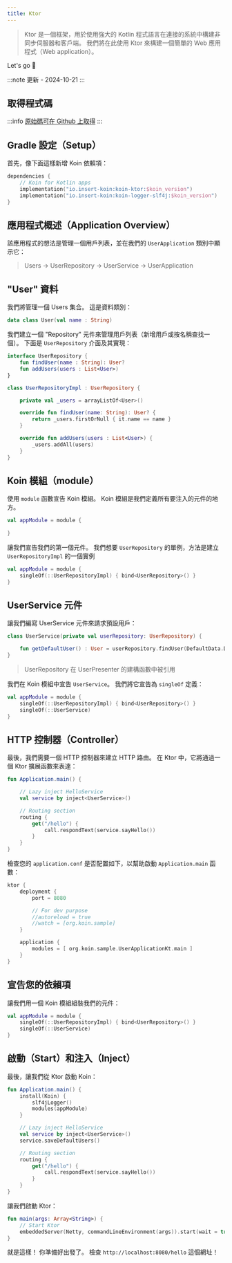 ```yaml
---
title: Ktor
---
```

> Ktor 是一個框架，用於使用強大的 Kotlin 程式語言在連接的系統中構建非同步伺服器和客戶端。 我們將在此使用 Ktor 來構建一個簡單的 Web 應用程式（Web application）。

Let's go 🚀

:::note
更新 - 2024-10-21
:::

## 取得程式碼

:::info
[原始碼可在 Github 上取得](https://github.com/InsertKoinIO/koin-getting-started/tree/main/ktor)
:::

## Gradle 設定（Setup）

首先，像下面這樣新增 Koin 依賴項：

```kotlin
dependencies {
    // Koin for Kotlin apps
    implementation("io.insert-koin:koin-ktor:$koin_version")
    implementation("io.insert-koin:koin-logger-slf4j:$koin_version")
}
```

## 應用程式概述（Application Overview）

該應用程式的想法是管理一個用戶列表，並在我們的 `UserApplication` 類別中顯示它：

> Users -> UserRepository -> UserService -> UserApplication

## "User" 資料

我們將管理一個 Users 集合。 這是資料類別：

```kotlin
data class User(val name : String)
```

我們建立一個 "Repository" 元件來管理用戶列表（新增用戶或按名稱查找一個）。 下面是 `UserRepository` 介面及其實現：

```kotlin
interface UserRepository {
    fun findUser(name : String): User?
    fun addUsers(users : List<User>)
}

class UserRepositoryImpl : UserRepository {

    private val _users = arrayListOf<User>()

    override fun findUser(name: String): User? {
        return _users.firstOrNull { it.name == name }
    }

    override fun addUsers(users : List<User>) {
        _users.addAll(users)
    }
}
```

## Koin 模組（module）

使用 `module` 函數宣告 Koin 模組。 Koin 模組是我們定義所有要注入的元件的地方。

```kotlin
val appModule = module {
    
}
```

讓我們宣告我們的第一個元件。 我們想要 `UserRepository` 的單例，方法是建立 `UserRepositoryImpl` 的一個實例

```kotlin
val appModule = module {
    singleOf(::UserRepositoryImpl) { bind<UserRepository>() }
}
```

## UserService 元件

讓我們編寫 UserService 元件來請求預設用戶：

```kotlin
class UserService(private val userRepository: UserRepository) {

    fun getDefaultUser() : User = userRepository.findUser(DefaultData.DEFAULT_USER.name) ?: error("Can't find default user")
}
```

> UserRepository 在 UserPresenter 的建構函數中被引用

我們在 Koin 模組中宣告 `UserService`。 我們將它宣告為 `singleOf` 定義：

```kotlin
val appModule = module {
    singleOf(::UserRepositoryImpl) { bind<UserRepository>() }
    singleOf(::UserService)
}
```

## HTTP 控制器（Controller）

最後，我們需要一個 HTTP 控制器來建立 HTTP 路由。 在 Ktor 中，它將通過一個 Ktor 擴展函數來表達：

```kotlin
fun Application.main() {

    // Lazy inject HelloService
    val service by inject<UserService>()

    // Routing section
    routing {
        get("/hello") {
            call.respondText(service.sayHello())
        }
    }
}
```

檢查您的 `application.conf` 是否配置如下，以幫助啟動 `Application.main` 函數：

```kotlin
ktor {
    deployment {
        port = 8080

        // For dev purpose
        //autoreload = true
        //watch = [org.koin.sample]
    }

    application {
        modules = [ org.koin.sample.UserApplicationKt.main ]
    }
}
```

## 宣告您的依賴項

讓我們用一個 Koin 模組組裝我們的元件：

```kotlin
val appModule = module {
    singleOf(::UserRepositoryImpl) { bind<UserRepository>() }
    singleOf(::UserService)
}
```

## 啟動（Start）和注入（Inject）

最後，讓我們從 Ktor 啟動 Koin：

```kotlin
fun Application.main() {
    install(Koin) {
        slf4jLogger()
        modules(appModule)
    }

    // Lazy inject HelloService
    val service by inject<UserService>()
    service.saveDefaultUsers()

    // Routing section
    routing {
        get("/hello") {
            call.respondText(service.sayHello())
        }
    }
}
```

讓我們啟動 Ktor：

```kotlin
fun main(args: Array<String>) {
    // Start Ktor
    embeddedServer(Netty, commandLineEnvironment(args)).start(wait = true)
}
```

就是這樣！ 你準備好出發了。 檢查 `http://localhost:8080/hello` 這個網址！